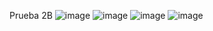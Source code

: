 Prueba 2B
![image](https://github.com/user-attachments/assets/2395732e-95e3-4397-98aa-9c87c6fb87c8)
![image](https://github.com/user-attachments/assets/616e5faf-01c7-4dc2-bfe6-3b519cfd9fb5)
![image](https://github.com/user-attachments/assets/8bb59d13-8637-4c45-bd20-fe4439e2efc5)
![image](https://github.com/user-attachments/assets/23c6d669-6dcd-46e3-8b7b-8c6b93305409)

